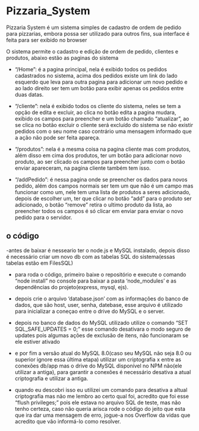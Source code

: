 # Pizzaria_System

Pizzaria System é um sistema simples de cadastro de ordem de pedido para pizzarias, embora possa ser utilizado para outros fins, sua interface é feita para ser exibido no browser

O sistema permite o cadastro e edição de ordem de pedido, clientes e produtos, abaixo estão as paginas do sistema

- “/Home”: é a pagina principal, nela é exibido todos os pedidos cadastrados no sistema, acima dos pedidos existe um link do lado esquerdo que leva para outra pagina para adicionar um novo pedido e ao lado direito ser tem um botão para exibir apenas os pedidos entre duas datas.

- “/cliente”: nela  é exibido todos os cliente do sistema, neles se tem a opção de edita e excluir, ao clica no botão edita a pagina mudara, exibido os campos para preencher e um botão chamado “atualizar”, ao se clica no botão excluir o cliente será excluído do sistema se não existir pedidos com o seu nome caso contrário uma mensagem informado que a ação não pode ser feita apareça.

- “/produtos”: nela é a mesma coisa na pagina cliente mas com produtos, além disso em cima dos produtos, ter um botão para adicionar novo produto, ao ser clicado os campos para preencher junto com o botão enviar apareceram, na pagina cliente também tem isso.

- “/addPedido”: é nessa pagina onde se preencher os dados para novos pedido, além dos campos normais ser tem um que não é um campo mas funcionar como um, nele tem uma lista de produtos a seres adicionado, depois de escolher um, ter que clicar no botão “add” para o produto ser adicionado, o botão “remove” retira o ultimo produto da lista, ao preencher todos os campos é só clicar em enviar para enviar o novo pedido para o servidor.

##  o código
-antes de baixar é nesseario ter o node.js e MySQL instalado, depois disso é necessário criar um novo db com as tabelas SQL do sistema(essas tabelas estão em FilesSQL) 

- para roda o código, primeiro baixe o repositório e execute o comando  “node install” no console para baixar a pasta ‘node_modules’ e as dependências do projeto(express, mysql, ejs).

- depois crie o arquivo ‘database.json’ com as informações do banco de dados, que são host, user, senha, datebase, esse arquivo é utilizado para inicializar a coneçao entre o drive do MySQL e o server.

- depois no banco de dados do MySQL utilizado utilize o comando “SET SQL_SAFE_UPDATES = 0;” esse comando desativara o modo seguro de updates pois algumas ações de exclusão de itens, não funcionaram se ele estiver ativado

- e por fim a versão atual do MySQL 8.0(caso seu MySQL não seja 8.0 ou superior ignore essa última etapa) utilizar um criptografia x entre as conexões db/app mas o drive do MySQL disponível no NPM não(ele utilizar a antiga), para garantir a conexões é necessário desativa a atual criptografia e utilizar a antiga.
- quando eu descobri isso eu utilizei um comando para desativa a altual criptografia mas não me lembro ao certo qual foi, acredito  que foi esse “flush privileges;” pois ele estava no arquivo SQL de teste, mas não tenho certeza, caso não queria arisca rode o código do jeito que esta que ira dar uma mensagem de erro, jogue-a nos Overflow da vidas que acredito que vão informá-lo como resolver. 
